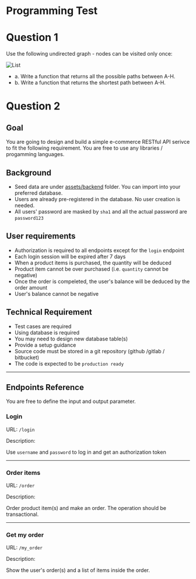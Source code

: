 # Programming Test


# Question 1

Use the following undirected graph ­- nodes can be visited only once:

![List](assets/web/graph.png)

- a. Write a function that returns all the possible paths between A­-H.
- b. Write a function that returns the shortest path between A­-H.


# Question 2

## Goal
You are going to design and build a simple e-commerce RESTful API serivce to fit the following requirement. You are free to use any libraries / progamming languages.

## Background
- Seed data are under [assets/backend](assets/backend/) folder. You can import into your preferred database.
- Users are already pre-registered in the database. No user creation is needed.
- All users' password are masked by `sha1` and all the actual password are `password123`


## User requirements
- Authorization is required to all endpoints except for the `login` endpoint
- Each login session will be expired after 7 days
- When a product items is purchased, the quantity will be deduced
- Product item cannot be over purchased (i.e. `quantity` cannot be negative)
- Once the order is compeleted, the user's balance will be deduced by the order amount
- User's balance cannot be negative


## Technical Requirement
- Test cases are required
- Using database is required
- You may need to design new database table(s)
- Provide a setup guidance 
- Source code must be stored in a git repository (github /gitlab / bitbucket)
- The code is expected to be `production ready`


---

## Endpoints Reference

You are free to define the input and output parameter.

### Login

URL: `/login`

Description: 

Use `username` and `password` to log in and get an authorization token

---
### Order items

URL: `/order`

Description: 

Order product item(s) and make an order. The operation should be transactional.

---
### Get my order

URL: `/my_order`

Description:

Show the user's order(s) and a list of items inside the order.